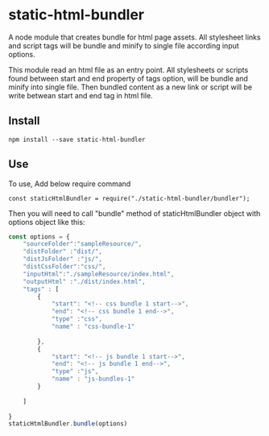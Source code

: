 # static-html-bundler
A node module that creates bundle for html page assets. All stylesheet links and script tags will be bundle and minify to single file according input options.

This module read an html file as an entry point. All stylesheets or scripts found between start and end property of tags option, will be bundle and minify into single file. Then bundled content as a new link or script will be write betwean start and end tag in html file.  

## Install

`npm install --save static-html-bundler`

## Use

To use, Add below require command

`const staticHtmlBundler = require("./static-html-bundler/bundler");`

Then you will need to call "bundle" method of staticHtmlBundler object with options object like this:
```javascript
const options = {
    "sourceFolder":"sampleResource/",
    "distFolder" :"dist/",
    "distJsFolder" :"js/",
    "distCssFolder":"css/",
    "inputHtml":"./sampleResource/index.html",
    "outputHtml" :"./dist/index.html",
    "tags" : [
        {
            "start": "<!-- css bundle 1 start-->",
            "end": "<!-- css bundle 1 end-->",
            "type" :"css",
            "name" : "css-bundle-1"
        
        },
        {
            "start": "<!-- js bundle 1 start-->",
            "end": "<!-- js bundle 1 end-->",
            "type" :"js",
            "name" : "js-bundles-1"
        }
        
    ]
    
}
staticHtmlBundler.bundle(options)
```

